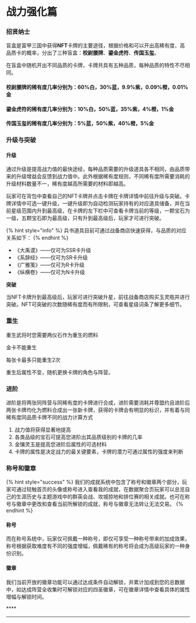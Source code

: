 # 战力强化篇

### 招贤纳士

盲盒是富甲三国中获得**NFT**卡牌的主要途径，根据价格和可以开出高稀有度、高品质卡的概率，分出了三种盲盒：**校尉腰牌**、**鎏金虎符**、**传国玉玺**。

在盲盒中随机开出不同品质的卡牌，卡牌共具有五种品质，每种品质的特性不尽相同。

#### 校尉腰牌的稀有度几率分别为：60%白，30%蓝，9.9%紫，0.09%橙，0.01%金

#### 鎏金虎符的稀有度几率分别为：10%白，50%蓝，35%紫，4%橙，1%金

#### 传国玉玺的稀有度几率分别为：5%蓝，50%紫，40%橙，5%金



### **升级与突破**

#### 升级

通过升级是提高战力值的最快途经，每种品质需要的升级道具各不相同，由品质带来的升级增益会反馈到战力值中。此外根据稀有度规则，不同稀有度所需要消耗的升级材料数量不一，稀有度越高所需要的材料即越高。

&#x20;玩家可在背包中查看自己的NFT卡牌并点击卡牌在卡牌详情中前往升级与突破。卡牌详情中可选一键升级，一键升级即为自动检测玩家持有的对应道具储备，并在当前星级范围内升到最高级，在卡牌的左下栏中可查看卡牌当前的等级，一颗宝石为一级，五颗宝石即为最高级，只有升到最高级后，玩家才可进行突破。

{% hint style="info" %}
兵书道具目前可通过战备商店快速获得，与品质的对应关系如下：
{% endhint %}

* 《大禹谟》——仅可为SSR卡升级
* 《系辞经》——仅可为SR卡升级
* 《广雅笺》——仅可为R卡升级
* 《纵横卷》——仅可为N卡升级

**突破**

当NFT卡牌升到最高级后，玩家可进行突破升星，前往战备商店购买玉灵瓶并进行突破。NFT可突破的次数随稀有度而有所限制，可查看星级词条了解更多细节。



### **重生**

重生武将时您需要两仪石作为重生的燃料

金卡不能重生

每张卡最多只能重生2次

重生后属性不变，随机更换卡牌的角色与阵营。



### 进阶

进阶是将两张同阵营与同稀有度的卡牌进行合成，进阶需要消耗并尊盟约且进阶后两张卡牌均化为燃料合成出一张新卡牌，获得的卡牌会有明显的标识，并有着与同稀有度同品质卡牌不同的战力计算方式

1. 战力值将获得显著地提高
2. 各类品级的宝石可提高您进阶出其品质级别的卡牌的几率
3. 金镶灵玉是提高您进阶后属性的可选材料
4. 卡牌的属性是决定战力的最关键要素，卡牌的潜力可通过属性的强度来判断

### **称号和徽章**

{% hint style="success" %}
我们的成就系统中包含了称号和徽章两个部分，玩家可通过轻触首页的头像或称号进入查看我的成就，在数据聚合页玩家可以总览自己的生涯历史与主题游戏中的群英会战、攻城掠地和排位赛的相关成就。也可在称号与徽章中更改和查看当前所解锁的成就，称号与徽章无法转让无法交易。
{% endhint %}

#### **称号**

而在称号系统中，玩家仅可佩戴一种称号，即仅可享受一种称号带来的加成效果，称号根据获取难度有不同的强度增幅，佩戴稀有的称号将会成为高级玩家的一种身份识别。

#### 徽章

我们当前开放的徽章功能可以通过达成条件自动解锁，并累计加成到您的总数据中，如达成阵营全收集时可解锁对应的四圣徽章，可在徽章详情中查看具体的属性增幅与解锁时间。

&#x20;****&#x20;

&#x20;

****

